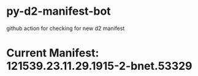 # py-d2-manifest-bot
github action for checking for new d2 manifest

# Current Manifest: 121539.23.11.29.1915-2-bnet.53329